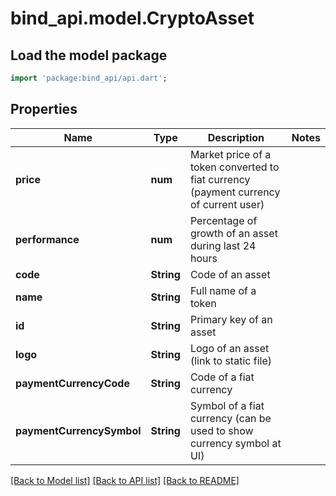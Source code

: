 # bind_api.model.CryptoAsset

## Load the model package
```dart
import 'package:bind_api/api.dart';
```

## Properties
Name | Type | Description | Notes
------------ | ------------- | ------------- | -------------
**price** | **num** | Market price of a token converted to fiat currency (payment currency of current user) | 
**performance** | **num** | Percentage of growth of an asset during last 24 hours | 
**code** | **String** | Code of an asset | 
**name** | **String** | Full name of a token | 
**id** | **String** | Primary key of an asset | 
**logo** | **String** | Logo of an asset (link to static file) | 
**paymentCurrencyCode** | **String** | Code of a fiat currency | 
**paymentCurrencySymbol** | **String** | Symbol of a fiat currency (can be used to show currency symbol at UI) | 

[[Back to Model list]](../README.md#documentation-for-models) [[Back to API list]](../README.md#documentation-for-api-endpoints) [[Back to README]](../README.md)


